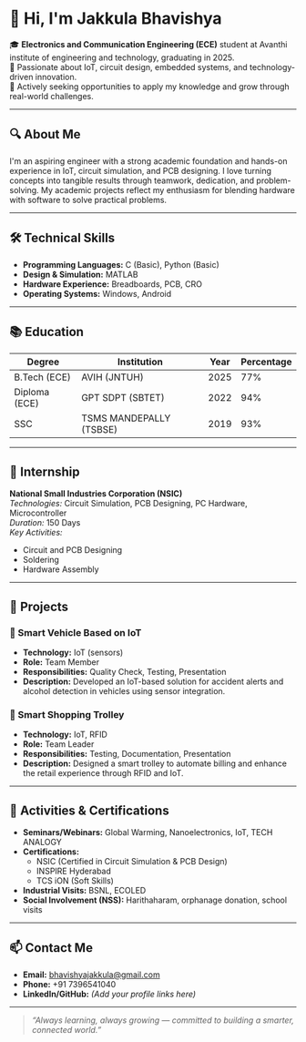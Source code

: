 # 👋 Hi, I'm Jakkula Bhavishya

🎓 **Electronics and Communication Engineering (ECE)** student at Avanthi institute of engineering and technology, graduating in 2025.  
🔧 Passionate about IoT, circuit design, embedded systems, and technology-driven innovation.  
🚀 Actively seeking opportunities to apply my knowledge and grow through real-world challenges.

---

## 🔍 About Me

I'm an aspiring engineer with a strong academic foundation and hands-on experience in IoT, circuit simulation, and PCB designing. I love turning concepts into tangible results through teamwork, dedication, and problem-solving. My academic projects reflect my enthusiasm for blending hardware with software to solve practical problems.

---

## 🛠️ Technical Skills

- **Programming Languages:** C (Basic), Python (Basic)  
- **Design & Simulation:** MATLAB  
- **Hardware Experience:** Breadboards, PCB, CRO  
- **Operating Systems:** Windows, Android  

---

## 📚 Education

| Degree     | Institution                     | Year  | Percentage |
|------------|----------------------------------|-------|-------------|
| B.Tech (ECE) |  AVIH  (JNTUH)                     | 2025  | 77%         |
| Diploma (ECE) | GPT SDPT (SBTET)               | 2022  | 94%         |
| SSC         | TSMS MANDEPALLY (TSBSE)         | 2019  | 93%         |

---

## 💼 Internship

**National Small Industries Corporation (NSIC)**  
*Technologies:* Circuit Simulation, PCB Designing, PC Hardware, Microcontroller  
*Duration:* 150 Days  
*Key Activities:*  
- Circuit and PCB Designing  
- Soldering  
- Hardware Assembly

---

## 🚀 Projects

### 📌 Smart Vehicle Based on IoT
- **Technology:** IoT (sensors)  
- **Role:** Team Member  
- **Responsibilities:** Quality Check, Testing, Presentation  
- **Description:** Developed an IoT-based solution for accident alerts and alcohol detection in vehicles using sensor integration.

### 📌 Smart Shopping Trolley
- **Technology:** IoT, RFID  
- **Role:** Team Leader  
- **Responsibilities:** Testing, Documentation, Presentation  
- **Description:** Designed a smart trolley to automate billing and enhance the retail experience through RFID and IoT.

---

## 📢 Activities & Certifications

- **Seminars/Webinars:** Global Warming, Nanoelectronics, IoT, TECH ANALOGY  
- **Certifications:**  
  - NSIC (Certified in Circuit Simulation & PCB Design)  
  - INSPIRE Hyderabad  
  - TCS iON (Soft Skills)  
- **Industrial Visits:** BSNL, ECOLED  
- **Social Involvement (NSS):** Harithaharam, orphanage donation, school visits

---

## 📫 Contact Me

- **Email:** bhavishyajakkula@gmail.com  
- **Phone:** +91 7396541040  
- **LinkedIn/GitHub:** *(Add your profile links here)*

---

> _“Always learning, always growing — committed to building a smarter, connected world.”_
